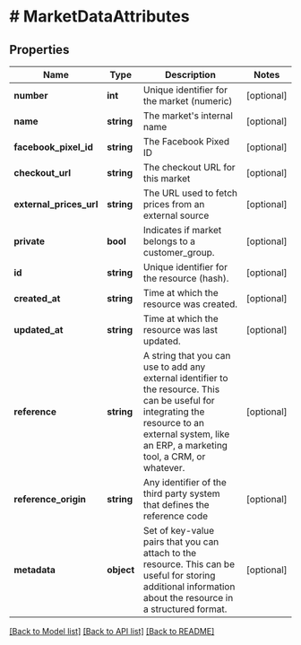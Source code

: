 # # MarketDataAttributes

## Properties

Name | Type | Description | Notes
------------ | ------------- | ------------- | -------------
**number** | **int** | Unique identifier for the market (numeric) | [optional]
**name** | **string** | The market&#39;s internal name | [optional]
**facebook_pixel_id** | **string** | The Facebook Pixed ID | [optional]
**checkout_url** | **string** | The checkout URL for this market | [optional]
**external_prices_url** | **string** | The URL used to fetch prices from an external source | [optional]
**private** | **bool** | Indicates if market belongs to a customer_group. | [optional]
**id** | **string** | Unique identifier for the resource (hash). | [optional]
**created_at** | **string** | Time at which the resource was created. | [optional]
**updated_at** | **string** | Time at which the resource was last updated. | [optional]
**reference** | **string** | A string that you can use to add any external identifier to the resource. This can be useful for integrating the resource to an external system, like an ERP, a marketing tool, a CRM, or whatever. | [optional]
**reference_origin** | **string** | Any identifier of the third party system that defines the reference code | [optional]
**metadata** | **object** | Set of key-value pairs that you can attach to the resource. This can be useful for storing additional information about the resource in a structured format. | [optional]

[[Back to Model list]](../../README.md#models) [[Back to API list]](../../README.md#endpoints) [[Back to README]](../../README.md)
